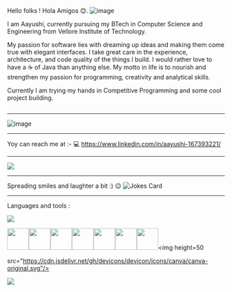 Hello folks ! Hola Amigos 😊. 
![image](https://github.com/Aayushi2412/Aayushi2412/assets/106343054/2583fc76-7283-45a7-91c7-ec6d89a43a1a)


    

  
  
  I am Aayushi, currently pursuing my BTech in Computer Science and Engineering from Vellore Institute of Technology.
 
  My passion for software lies with dreaming up ideas and making them come true with elegant interfaces. 
  I take great care in the experience, architecture, and code quality of the things I build.
  I would rather love to have a ☕ of Java than anything else.
  My motto in life is to nourish and strengthen my passion for programming, creativity and analytical skills. 
  
Currently I am trying my hands in Competitive Programming and some cool project building.

<img src="https://media.tenor.com/_DOBjnGspYAAAAAC/code-coding.gif" alt="" style="max-width: 100%; align=centre; display: inline-block;" data-target="animated-image.originalImage">
<br>
<hr>


![image](https://github.com/Aayushi2412/Aayushi2412/assets/106343054/d4c23329-dfbf-4849-83d5-f958e8e7fd43)
<hr>


Yoy can reach me at :- 
💻 https://www.linkedin.com/in/aayushi-167393221/
<hr>

<img src="https://github-readme-stats.vercel.app/api?username=aayushi2412&show_icons=true&theme=dark"/>
<hr>
Spreading smiles and laughter a bit :) 😉


<img src="https://camo.githubusercontent.com/4369c85292c1f300d75bb2affa6d0a10810754b642bbe4b8b92b3b93924d3808/68747470733a2f2f726561646d652d6a6f6b65732e76657263656c2e6170702f6170693f7468656d653d64726163756c61" alt="Jokes Card" data-canonical-src="https://readme-jokes.vercel.app/api?theme=dracula" style="max-width: 100%;">
<hr>


Languages and tools :


<img src="https://github-readme-stats.vercel.app/api/top-langs?username=aayushi2412"/>

<img height=50 src="https://cdn.jsdelivr.net/gh/devicons/devicon/icons/python/python-original.svg"/><img height=50  src="https://cdn.jsdelivr.net/gh/devicons/devicon/icons/java/java-original.svg"/><img height=50 
  src="https://cdn.jsdelivr.net/gh/devicons/devicon/icons/rstudio/rstudio-original.svg"/><img height=50
  src="https://cdn.jsdelivr.net/gh/devicons/devicon/icons/javascript/javascript-original.svg"/><img height=50
  src="https://cdn.jsdelivr.net/gh/devicons/devicon/icons/mysql/mysql-plain-wordmark.svg" /><img height=50
  src="https://cdn.jsdelivr.net/gh/devicons/devicon/icons/php/php-original.svg" /><img height=50                                                              
  src="https://cdn.jsdelivr.net/gh/devicons/devicon/icons/r/r-original.svg" /><img height=50  
                                                                                  
  src="https://cdn.jsdelivr.net/gh/devicons/devicon/icons/canva/canva-original.svg"/>                                                                              

<img src="https://github-readme-streak-stats.herokuapp.com/?user=aayushi2412"/>

